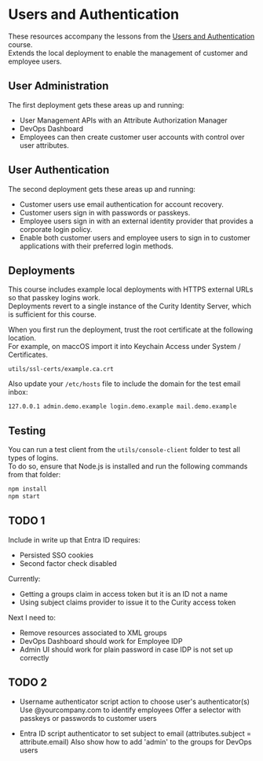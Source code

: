 # Users and Authentication

These resources accompany the lessons from the [Users and Authentication](https://curity.io/training/users-and-authentication) course.\
Extends the local deployment to enable the management of customer and employee users.

## User Administration

The first deployment gets these areas up and running:

- User Management APIs with an Attribute Authorization Manager
- DevOps Dashboard
- Employees can then create customer user accounts with control over user attributes.

## User Authentication

The second deployment gets these areas up and running:

- Customer users use email authentication for account recovery.
- Customer users sign in with passwords or passkeys.
- Employee users sign in with an external identity provider that provides a corporate login policy.
- Enable both customer users and employee users to sign in to customer applications with their preferred login methods.

## Deployments

This course includes example local deployments with HTTPS external URLs so that passkey logins work.\
Deployments revert to a single instance of the Curity Identity Server, which is sufficient for this course.

When you first run the deployment, trust the root certificate at the following location.\
For example, on maccOS import it into Keychain Access under System / Certificates.

```text
utils/ssl-certs/example.ca.crt
```

Also update your `/etc/hosts` file to include the domain for the test email inbox:

```text
127.0.0.1 admin.demo.example login.demo.example mail.demo.example
```

## Testing

You can run a test client from the `utils/console-client` folder to test all types of logins.\
To do so, ensure that Node.js is installed and run the following commands from that folder:

```bash
npm install
npm start
```

## TODO 1

Include in write up that Entra ID requires:

- Persisted SSO cookies
- Second factor check disabled

Currently:

- Getting a groups claim in access token but it is an ID not a name
- Using subject claims provider to issue it to the Curity access token

Next I need to:

- Remove resources associated to XML groups
- DevOps Dashboard should work for Employee IDP
- Admin UI should work for plain password in case IDP is not set up correctly

## TODO 2

- Username authenticator script action to choose user's authenticator(s)
  Use @yourcompany.com to identify employees
  Offer a selector with passkeys or passwords to customer users

- Entra ID script authenticator to set subject to email (attributes.subject = attribute.email)
  Also show how to add 'admin' to the groups for DevOps users
